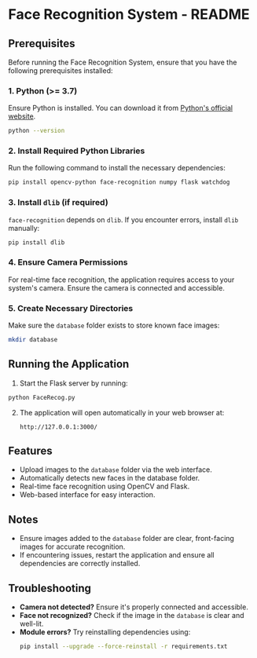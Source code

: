# Face Recognition System - README

## Prerequisites
Before running the Face Recognition System, ensure that you have the following prerequisites installed:

### **1. Python (>= 3.7)**
Ensure Python is installed. You can download it from [Python's official website](https://www.python.org/downloads/).

```bash
python --version
```

### **2. Install Required Python Libraries**
Run the following command to install the necessary dependencies:

```bash
pip install opencv-python face-recognition numpy flask watchdog
```

### **3. Install `dlib` (if required)**
`face-recognition` depends on `dlib`. If you encounter errors, install `dlib` manually:

```bash
pip install dlib
```

### **4. Ensure Camera Permissions**
For real-time face recognition, the application requires access to your system's camera. Ensure the camera is connected and accessible.

### **5. Create Necessary Directories**
Make sure the `database` folder exists to store known face images:

```bash
mkdir database
```

## Running the Application
1. Start the Flask server by running:

```bash
python FaceRecog.py
```

2. The application will open automatically in your web browser at:
   ```
   http://127.0.0.1:3000/
   ```

## Features
- Upload images to the `database` folder via the web interface.
- Automatically detects new faces in the database folder.
- Real-time face recognition using OpenCV and Flask.
- Web-based interface for easy interaction.

## Notes
- Ensure images added to the `database` folder are clear, front-facing images for accurate recognition.
- If encountering issues, restart the application and ensure all dependencies are correctly installed.

## Troubleshooting
- **Camera not detected?** Ensure it's properly connected and accessible.
- **Face not recognized?** Check if the image in the `database` is clear and well-lit.
- **Module errors?** Try reinstalling dependencies using:
  ```bash
  pip install --upgrade --force-reinstall -r requirements.txt
  ```

